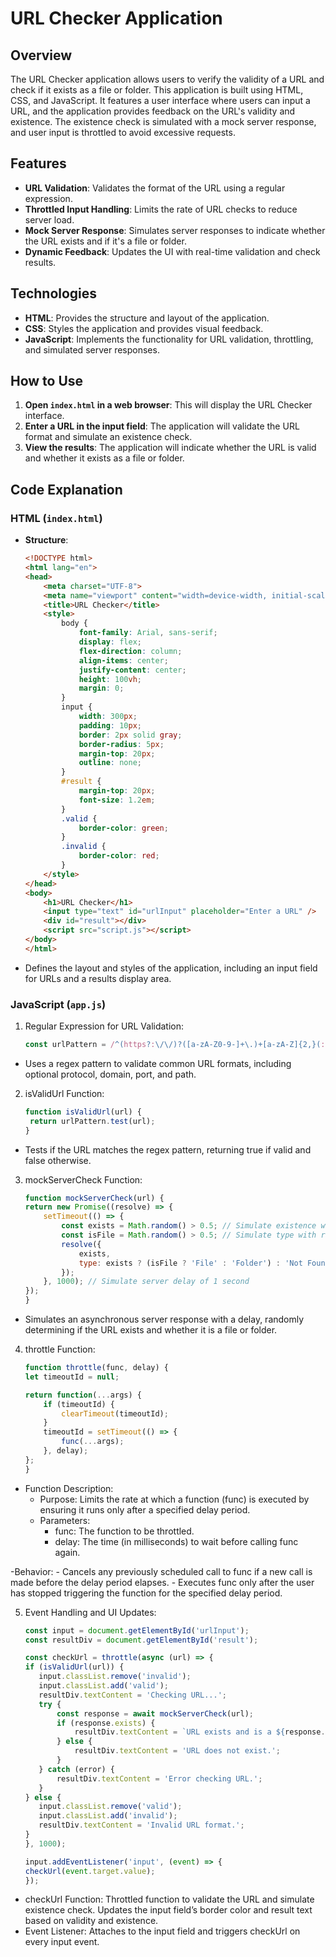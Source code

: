 # URL Checker Application

## Overview

The URL Checker application allows users to verify the validity of a URL and check if it exists as a file or folder. This application is built using HTML, CSS, and JavaScript. It features a user interface where users can input a URL, and the application provides feedback on the URL's validity and existence. The existence check is simulated with a mock server response, and user input is throttled to avoid excessive requests.

## Features

- **URL Validation**: Validates the format of the URL using a regular expression.
- **Throttled Input Handling**: Limits the rate of URL checks to reduce server load.
- **Mock Server Response**: Simulates server responses to indicate whether the URL exists and if it's a file or folder.
- **Dynamic Feedback**: Updates the UI with real-time validation and check results.

## Technologies

- **HTML**: Provides the structure and layout of the application.
- **CSS**: Styles the application and provides visual feedback.
- **JavaScript**: Implements the functionality for URL validation, throttling, and simulated server responses.

## How to Use

1. **Open `index.html` in a web browser**: This will display the URL Checker interface.
2. **Enter a URL in the input field**: The application will validate the URL format and simulate an existence check.
3. **View the results**: The application will indicate whether the URL is valid and whether it exists as a file or folder.

## Code Explanation

### HTML (`index.html`)

- **Structure**:
  ```html
  <!DOCTYPE html>
  <html lang="en">
  <head>
      <meta charset="UTF-8">
      <meta name="viewport" content="width=device-width, initial-scale=1.0">
      <title>URL Checker</title>
      <style>
          body {
              font-family: Arial, sans-serif;
              display: flex;
              flex-direction: column;
              align-items: center;
              justify-content: center;
              height: 100vh;
              margin: 0;
          }
          input {
              width: 300px;
              padding: 10px;
              border: 2px solid gray;
              border-radius: 5px;
              margin-top: 20px;
              outline: none;
          }
          #result {
              margin-top: 20px;
              font-size: 1.2em;
          }
          .valid {
              border-color: green;
          }
          .invalid {
              border-color: red;
          }
      </style>
  </head>
  <body>
      <h1>URL Checker</h1>
      <input type="text" id="urlInput" placeholder="Enter a URL" />
      <div id="result"></div>
      <script src="script.js"></script>
  </body>
  </html>

- Defines the layout and styles of the application, including an input field for URLs and a results display area.
### JavaScript (`app.js`)
1. Regular Expression for URL Validation:
      ```javascript
      const urlPattern = /^(https?:\/\/)?([a-zA-Z0-9-]+\.)+[a-zA-Z]{2,}(:\d+)?(\/[^\s]*)?$/i;
  - Uses a regex pattern to validate common URL formats, including optional protocol, domain, port, and path.

2. isValidUrl Function:
   ```javascript
   function isValidUrl(url) {
    return urlPattern.test(url);
   }
  - Tests if the URL matches the regex pattern, returning true if valid and false otherwise.
    
3. mockServerCheck Function:
    ```javascript
    function mockServerCheck(url) {
    return new Promise((resolve) => {
        setTimeout(() => {
            const exists = Math.random() > 0.5; // Simulate existence with random boolean
            const isFile = Math.random() > 0.5; // Simulate type with random boolean
            resolve({
                exists,
                type: exists ? (isFile ? 'File' : 'Folder') : 'Not Found'
            });
        }, 1000); // Simulate server delay of 1 second
    });
    }

- Simulates an asynchronous server response with a delay, randomly determining if the URL exists and whether it is a file or folder.

4. throttle Function:
    ```javascript
    function throttle(func, delay) {
    let timeoutId = null;

    return function(...args) {
        if (timeoutId) {
            clearTimeout(timeoutId);
        }
        timeoutId = setTimeout(() => {
            func(...args);
        }, delay);
    };
    }


- Function Description:
     - Purpose: Limits the rate at which a function (func) is executed by ensuring it runs only after a specified delay period.
     - Parameters:
         - func: The function to be throttled.
         - delay: The time (in milliseconds) to wait before calling func again.  
      
-Behavior:
    - Cancels any previously scheduled call to func if a new call is made before the delay period elapses.
    - Executes func only after the user has stopped triggering the function for the specified delay period.

5. Event Handling and UI Updates:
     ```javascript
     const input = document.getElementById('urlInput');
     const resultDiv = document.getElementById('result');

    const checkUrl = throttle(async (url) => {
    if (isValidUrl(url)) {
        input.classList.remove('invalid');
        input.classList.add('valid');
        resultDiv.textContent = 'Checking URL...';
        try {
            const response = await mockServerCheck(url);
            if (response.exists) {
                resultDiv.textContent = `URL exists and is a ${response.type}.`;
            } else {
                resultDiv.textContent = 'URL does not exist.';
            }
        } catch (error) {
            resultDiv.textContent = 'Error checking URL.';
        }
    } else {
        input.classList.remove('valid');
        input.classList.add('invalid');
        resultDiv.textContent = 'Invalid URL format.';
    }
    }, 1000);

    input.addEventListener('input', (event) => {
    checkUrl(event.target.value);
    });

- checkUrl Function: Throttled function to validate the URL and simulate existence check. Updates the input field’s border color and result text based on validity and existence.
- Event Listener: Attaches to the input field and triggers checkUrl on every input event.     


      
  	
